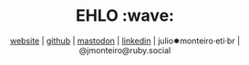 <h1 align='center'> EHLO :wave:</h1>

<p align='center'>
  <a href="https://jmonteiro.com">website</a> |
  <a href="https://github.com/jmonteiro">github</a> |
  <a rel="me" href="https://ruby.social/@jmonteiro">mastodon</a> |
  <a href="https://www.linkedin.com/in/juliosantosmonteiro">linkedin</a> |
  julio✸monteiro·eti·br |
  @jmonteiro@ruby.social
</p>
